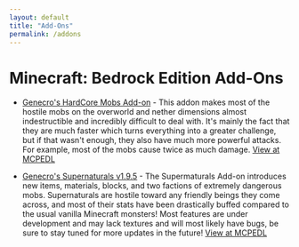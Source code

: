 ```yaml
---
layout: default
title: "Add-Ons"
permalink: /addons
---
```

# Minecraft: Bedrock Edition Add-Ons

*   [Genecro's HardCore Mobs Add-on](addons/hardcore-mobs) - This addon makes most of the hostile mobs on the overworld and nether dimensions almost indestructible and incredibly difficult to deal with. It's mainly the fact that they are much faster which turns everything into a greater challenge, but if that wasn't enough, they also have much more powerful attacks. For example, most of the mobs cause twice as much damage. <a href="https://mcpedl.com/hardcore-mobs-addon" target="_blank">View at MCPEDL</a>

*   [Genecro's Supernaturals v1.9.5](addons/supernaturals) - The Supermaturals Add-on introduces new items, materials, blocks, and two factions of extremely dangerous mobs. Supernaturals are hostile toward any friendly beings they come across, and most of their stats have been drastically buffed compared to the usual vanilla Minecraft monsters! Most features are under development and may lack textures and will most likely have bugs, be sure to stay tuned for more updates in the future! <a href="https://mcpedl.com/the-vampires-addon" target="_blank">View at MCPEDL</a>
